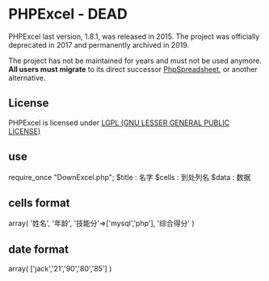 # PHPExcel - DEAD

PHPExcel last version, 1.8.1, was released in 2015. The project was officially deprecated in 2017 and permanently archived in 2019.

The project has not be maintained for years and must not be used anymore. **All users must migrate** to its direct successor [PhpSpreadsheet](https://github.com/PHPOffice/PhpSpreadsheet), or another alternative.

## License

PHPExcel is licensed under [LGPL (GNU LESSER GENERAL PUBLIC LICENSE)](https://github.com/PHPOffice/PHPExcel/blob/master/license.md)

## use
require_once "DownExcel.php";
$title : 名字
$cells : 到处列名
$data  : 数据


## cells format
array(
  '姓名',
  '年龄',
  '技能分'=>['mysql','php'],
  '综合得分'
)

## date format
array(
  ['jack','21','90','80','85']
)

